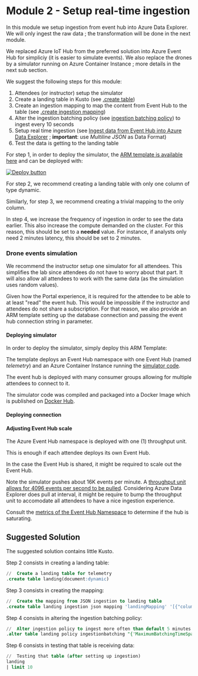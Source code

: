 # Module 2 - Setup real-time ingestion

In this module we setup ingestion from event hub into Azure Data Explorer.  We will only ingest the raw data ; the transformation will be done in the next module.

We replaced Azure IoT Hub from the preferred solution into Azure Event Hub for simpliciy (it is easier to simulate events).  We also replace the drones by a simulator running on Azure Container Instance ; more details in the next sub section.

We suggest the following steps for this module:

1. Attendees (or instructor) setup the simulator
1. Create a landing table in Kusto (see [.create table](https://docs.microsoft.com/en-us/azure/data-explorer/kusto/management/create-table-command))
1. Create an ingestion mapping to map the content from Event Hub to the table (see [.create ingestion mapping](https://docs.microsoft.com/en-us/azure/data-explorer/kusto/management/create-ingestion-mapping-command))
1. Alter the ingestion batching policy (see [ingestion batching policy](https://docs.microsoft.com/en-us/azure/data-explorer/kusto/management/batchingpolicy)) to ingest every 10 seconds
1. Setup real time ingestion (see [Ingest data from Event Hub into Azure Data Explorer](https://docs.microsoft.com/en-us/azure/data-explorer/ingest-data-event-hub) ; **important**:  use *Multiline JSON* as Data Format)
1. Test the data is getting to the landing table

For step 1, in order to deploy the simulator, the [ARM template is available here](../code/deploy/deploy.json) and can be deployed with:

[![Deploy button](http://azuredeploy.net/deploybutton.png)](https://portal.azure.com/#create/Microsoft.Template/uri/https%3A%2F%2Fraw.githubusercontent.com%2Fvplauzon%2Freal-time-lab%2Fmaster%2Fcode%2Fdeploy%2Fdeploy.json)

For step 2, we recommend creating a landing table with only one column of type dynamic.

Similarly, for step 3, we recommend creating a trivial mapping to the only column.

In step 4, we increase the frequency of ingestion in order to see the data earlier.  This also increase the compute demanded on the cluster.  For this reason, this should be set to a **needed** value.  For instance, if analysts only need 2 minutes latency, this should be set to 2 minutes.

### Drone events simulation

We recommend the instructor setup one simulator for all attendees.  This simplifies the lab since attendees do not have to worry about that part.  It will also allow all attendees to work with the same data (as the simulation uses random values).

Given how the Portal experience, it is required for the attendee to be able to at least "read" the event hub.  This would be impossible if the instructor and attendees do not share a subscription.  For that reason, we also provide an ARM template setting up the database connection and passing the event hub connection string in parameter.

#### Deploying simulator

In order to deploy the simulator, simply deploy this ARM Template:

<TODO>

The template deploys an Event Hub namespace with one Event Hub (named *telemetry*) and an Azure Container Instance running the [simulator code](../code).

The event hub is deployed with many consumer groups allowing for multiple attendees to connect to it.

The simulator code was compiled and packaged into a Docker Image which is published on [Docker Hub](https://hub.docker.com/repository/docker/vplauzon/perf-streaming).

#### Deploying connection

<TODO>

#### Adjusting Event Hub scale

The Azure Event Hub namespace is deployed with one (1) throughput unit.

This is enough if each attendee deploys its own Event Hub.

In the case the Event Hub is shared, it might be required to scale out the Event Hub.

Note the simulator pushes about 16K events per minute.  A [throughput unit allows for 4096 events per second to be pulled](https://docs.microsoft.com/en-us/azure/event-hubs/event-hubs-scalability#throughput-units).  Considering Azure Data Explorer does pull at interval, it might be require to bump the throughput unit to accomodate all attendees to have a nice ingestion experience.

Consult the [metrics of the Event Hub Namespace](https://docs.microsoft.com/en-us/azure/event-hubs/event-hubs-metrics-azure-monitor) to determine if the hub is saturating.

## Suggested Solution

The suggested solution contains little Kusto.

Step 2 consists in creating a landing table:

```sql
//  Create a landing table for telemetry
.create table landing(document:dynamic)
```

Step 3 consists in creating the mapping:

```sql
//  Create the mapping from JSON ingestion to landing table
.create table landing ingestion json mapping 'landingMapping' '[{"column":"document","path":"$","datatype":"dynamic"}]'
```

Step 4 consists in altering the ingestion batching policy:

```sql
//  Alter ingestion policy to ingest more often than default 5 minutes
.alter table landing policy ingestionbatching "{'MaximumBatchingTimeSpan': '0:0:10', 'MaximumNumberOfItems': 10000}"
```

Step 6 consists in testing that table is receiving data:

```sql
//  Testing that table (after setting up ingestion)
landing
| limit 10
```
